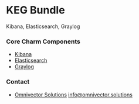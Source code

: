 # KEG Bundle
Kibana, Elasticsearch, Graylog

### Core Charm Components
* [Kibana](https://jaas.ai/kibana)
* [Elasticsearch](https://jaas.ai/u/omnivector/elasticsearch)
* [Graylog](https://jaas.ai/graylog)


### Contact
* [Omnivector Solutions](www.omnivector.solutions) <info@omnivector.solutions>
